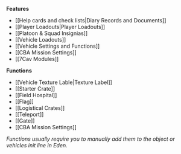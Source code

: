 **Features**
* [[Help cards and check lists|Diary Records and Documents]]
* [[Player Loadouts|Player Loadouts]]
* [[Platoon & Squad Insignias]]
* [[Vehicle Loadouts]]
* [[Vehicle Settings and Functions]]
* [[CBA Mission Settings]]
* [[7Cav Modules]]

**Functions**
* [[Vehicle Texture Lable|Texture Label]]
* [[Starter Crate]]
* [[Field Hospital]]
* [[Flag]]
* [[Logistical Crates]]
* [[Teleport]]
* [[Gate]]
* [[CBA Mission Settings]]

*Functions usually require you to manually add them to the object or vehicles init line in Eden.*
